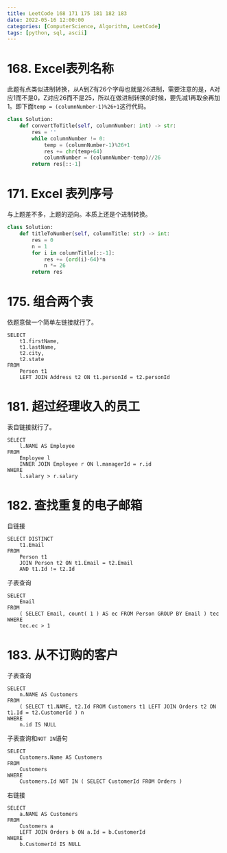 ```yaml
---
title: LeetCode 168 171 175 181 182 183
date: 2022-05-16 12:00:00
categories: [ComputerScience, Algorithm, LeetCode]
tags: [python, sql, ascii]
---
```


# 168. Excel表列名称

此题有点类似进制转换，从A到Z有26个字母也就是26进制，需要注意的是，A对应1而不是0，Z对应26而不是25，所以在做进制转换的时候，要先减1再取余再加1。即下面`temp = (columnNumber-1)%26+1`这行代码。

```python
class Solution:
    def convertToTitle(self, columnNumber: int) -> str:
        res = ''
        while columnNumber != 0:
            temp = (columnNumber-1)%26+1
            res += chr(temp+64)
            columnNumber = (columnNumber-temp)//26
        return res[::-1]
```

# 171. Excel 表列序号

与上题差不多，上题的逆向。本质上还是个进制转换。

```python
class Solution:
    def titleToNumber(self, columnTitle: str) -> int:
        res = 0
        n = 1
        for i in columnTitle[::-1]:
            res += (ord(i)-64)*n
            n *= 26
        return res
```

# 175. 组合两个表

依题意做一个简单左链接就行了。

```mysql
SELECT
	t1.firstName,
	t1.lastName,
	t2.city,
	t2.state 
FROM
	Person t1
	LEFT JOIN Address t2 ON t1.personId = t2.personId
```

# 181. 超过经理收入的员工

表自链接就行了。

```mysql
SELECT
	l.NAME AS Employee 
FROM
	Employee l
	INNER JOIN Employee r ON l.managerId = r.id 
WHERE
	l.salary > r.salary
```



# 182. 查找重复的电子邮箱

自链接

```mysql
SELECT DISTINCT
	t1.Email 
FROM
	Person t1
	JOIN Person t2 ON t1.Email = t2.Email 
	AND t1.Id != t2.Id
```

子表查询

```mysql
SELECT
	Email 
FROM
	( SELECT Email, count( 1 ) AS ec FROM Person GROUP BY Email ) tec 
WHERE
	tec.ec > 1
```

# 183. 从不订购的客户

子表查询

```mysql
SELECT
	n.NAME AS Customers 
FROM
	( SELECT t1.NAME, t2.Id FROM Customers t1 LEFT JOIN Orders t2 ON t1.Id = t2.CustomerId ) n 
WHERE
	n.id IS NULL
```

子表查询和`NOT IN`语句

```mysql
SELECT
	Customers.Name AS Customers 
FROM
	Customers 
WHERE
	Customers.Id NOT IN ( SELECT CustomerId FROM Orders )
```

右链接

```mysql
SELECT
	a.NAME AS Customers 
FROM
	Customers a
	LEFT JOIN Orders b ON a.Id = b.CustomerId 
WHERE
	b.CustomerId IS NULL
```

